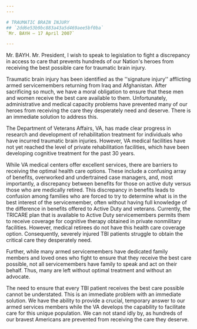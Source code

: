 ```yaml
---
---

# TRAUMATIC BRAIN INJURY
## `2dd6e53b9bc883a43a5d469aee5bf0ba`
`Mr. BAYH — 17 April 2007`

---
```



Mr. BAYH. Mr. President, I wish to speak to legislation to fight a 
discrepancy in access to care that prevents hundreds of our Nation's 
heroes from receiving the best possible care for traumatic brain 
injury.

Traumatic brain injury has been identified as the ''signature 
injury'' afflicting armed servicemembers returning from Iraq and 
Afghanistan. After sacrificing so much, we have a moral obligation to 
ensure that these men and women receive the best care available to 
them. Unfortunately, administrative and medical capacity problems have 
prevented many of our heroes from receiving the care they desperately 
need and deserve. There is an immediate solution to address this.

The Department of Veterans Affairs, VA, has made clear progress in 
research and development of rehabilitation treatment for individuals 
who have incurred traumatic brain injuries. However, VA medical 
facilities have not yet reached the level of private rehabilitation 
facilities, which have been developing cognitive treatment for the past 
30 years.

While VA medical centers offer excellent services, there are barriers 
to receiving the optimal health care options. These include a confusing 
array of benefits, overworked and undertrained case managers, and, most 
importantly, a discrepancy between benefits for those on active duty 
versus those who are medically retired. This discrepancy in benefits 
leads to confusion among families who are forced to try to determine 
what is in the best interest of the servicemember, often without having 
full knowledge of the difference in benefits offered to Active Duty and 
veterans. Currently, the TRICARE plan that is available to Active Duty 
servicemembers permits them to receive coverage for cognitive therapy 
obtained in private nonmilitary facilities. However, medical retirees 
do not have this health care coverage option. Consequently, severely 
injured TBI patients struggle to obtain the critical care they 
desperately need.

Further, while many armed servicemembers have dedicated family 
members and loved ones who fight to ensure that they receive the best 
care possible, not all servicemembers have family to speak and act on 
their behalf. Thus, many are left without optimal treatment and without 
an advocate.

The need to ensure that every TBI patient receives the best care 
possible cannot be understated. This is an immediate problem with an 
immediate solution. We have the ability to provide a crucial, temporary 
answer to our armed services members while the VA develops the 
capability to facilitate care for this unique population. We can not 
stand idly by, as hundreds of our bravest Americans are prevented from 
receiving the care they deserve.

